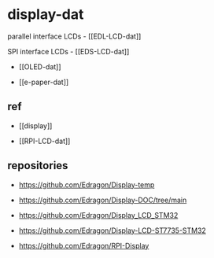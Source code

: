 
# display-dat

parallel interface LCDs - [[EDL-LCD-dat]]

SPI interface LCDs - [[EDS-LCD-dat]]

- [[OLED-dat]]

- [[e-paper-dat]]

## ref 

- [[display]]

- [[RPI-LCD-dat]]




## repositories 

- https://github.com/Edragon/Display-temp
- https://github.com/Edragon/Display-DOC/tree/main



- https://github.com/Edragon/Display_LCD_STM32
- https://github.com/Edragon/Display-LCD-ST7735-STM32


- https://github.com/Edragon/RPI-Display


